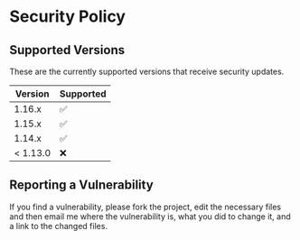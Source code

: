 # Security Policy

## Supported Versions

These are the currently supported versions that receive security updates.

| Version | Supported          |
| ------- | ------------------ |
| 1.16.x   | :white_check_mark:|
| 1.15.x   | :white_check_mark:|
| 1.14.x   | :white_check_mark:|
| < 1.13.0   | :x:             |

## Reporting a Vulnerability

If you find a vulnerability, please fork the project, edit the necessary files and then email me where the vulnerability is, what you did to change it, and a link to the changed files.
